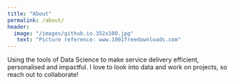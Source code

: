 ```yaml
---
title: "About"
permalink: /about/
header:
  image: "/images/github.io.352x100.jpg"
   text: "Picture reference: www.1001freedownloads.com"
---
```




Using the tools of Data Science to make service delivery efficient, personalised and impactful. I love to look into data and work on projects, so reach out to collaborate!
